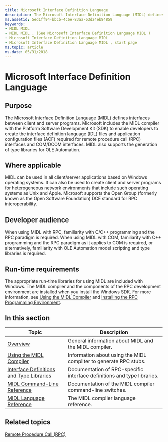 ```yaml
---
title: Microsoft Interface Definition Language
description: The Microsoft Interface Definition Language (MIDL) defines interfaces between client and server programs.
ms.assetid: 5ed1ff94-bbcb-4c6e-83aa-63d24eb84859
keywords:
- MIDL MIDL
- MIDL MIDL , (See Microsoft Interface Definition Language MIDL )
- Microsoft Interface Definition Language MIDL
- Microsoft Interface Definition Language MIDL , start page
ms.topic: article
ms.date: 05/31/2018
---
```


# Microsoft Interface Definition Language

## Purpose

The Microsoft Interface Definition Language (MIDL) defines interfaces between client and server programs. Microsoft includes the MIDL compiler with the Platform Software Development Kit (SDK) to enable developers to create the interface definition language (IDL) files and application configuration files (ACF) required for remote procedure call (RPC) interfaces and COM/DCOM interfaces. MIDL also supports the generation of type libraries for OLE Automation.

## Where applicable

MIDL can be used in all client/server applications based on Windows operating systems. It can also be used to create client and server programs for heterogeneous network environments that include such operating systems as Unix and Apple. Microsoft supports the Open Group (formerly known as the Open Software Foundation) DCE standard for RPC interoperability.

## Developer audience

When using MIDL with RPC, familiarity with C/C++ programming and the RPC paradigm is required. When using MIDL with COM, familiarity with C++ programming and the RPC paradigm as it applies to COM is required, or alternatively, familiarity with OLE Automation model scripting and type libraries is required.

## Run-time requirements

The appropriate run-time libraries for using MIDL are included with Windows. The MIDL compiler and the components of the RPC development environment are installed when you install the Windows SDK. For more information, see [Using the MIDL Compiler](using-the-midl-compiler-2.md) and [Installing the RPC Programming Environment](/windows/desktop/Rpc/installing-the-rpc-programming-environment).

## In this section



| Topic                                                                                               | Description                                                                        |
|-----------------------------------------------------------------------------------------------------|------------------------------------------------------------------------------------|
| [Overview](about-this-guide-2.md)<br/>                                                       | General information about MIDL and the MIDL compiler.<br/>                   |
| [Using the MIDL Compiler](using-the-midl-compiler-2.md)<br/>                                 | Information about using the MIDL compilter to generate RPC stubs.<br/>       |
| [Interface Definitions and Type Libraries](interface-definitions-and-type-libraries.md)<br/> | Documentation of RPC-specific interface definitions and type libraries.<br/> |
| [MIDL Command-Line Reference](midl-command-line-reference.md)<br/>                           | Documentation of the MIDL compiler command-line switches.<br/>               |
| [MIDL Language Reference](midl-language-reference.md)<br/>                                   | The MIDL compiler language reference.<br/>                                   |



 

## Related topics

<dl> <dt>

[Remote Procedure Call (RPC)](/windows/desktop/Rpc/rpc-start-page)
</dt> </dl>

 

